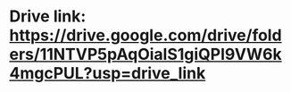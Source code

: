 # Drive link: https://drive.google.com/drive/folders/11NTVP5pAqOialS1giQPI9VW6k4mgcPUL?usp=drive_link
